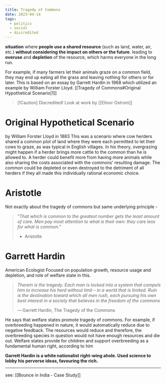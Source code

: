 ```yaml
---
title: Tragedy of Commons
date: 2023-04-14
tags:
  - politics
  - social
  - discredited
---
```



**situation** where **people use a shared resource** (such as land, water, air, etc.) **without considering the impact on others or the future**. leading to **overuse** and **depletion** of the resource, which harms everyone in the long run. 

For example, if many farmers let their animals graze on a common field, they may end up eating all the grass and leaving nothing for others or for later. This is based on an essay by Garrett Hardin in 1968 which utilized an example by William Forster Lloyd. [[Tragedy of Commons#Original Hypothetical Scenario|1]]

>[!Caution] Discredited!
>Look at work by [[Elinor Ostrom]]

# Original Hypothetical Scenario
by William Forster Lloyd in 1883 
This was a scenario where cow herders shared a common plot of land where they were each permitted to let their cows to graze, as was typical in English villages. In his theory, overgrazing might happen if a herder brings more cattle to the common than he is allowed to. A herder could benefit more from having more animals while also sharing the costs associated with the commons' resulting damage. The common could be depleted or even destroyed to the detriment of all herders if they all made this individually rational economic choice.

# Aristotle
Not exactly about the tragedy of commons but same underlying principle - 
> *"That which is common to the greatest number gets the least amount of care. Men pay most attention to what is their own: they care less for what is common."*
> - Aristotle


# Garrett Hardin
American Ecologist
Focused on population growth, resource usage and depletion, and role of welfare state in this. 

> *Therein is the tragedy. Each man is locked into a system that compels him to increase his herd without limit – in a world that is limited. Ruin is the destination toward which all men rush, each pursuing his own best interest in a society that believes in the freedom of the commons*
> 
> — Garrett Hardin, The Tragedy of the Commons

He says that welfare states promote tragedy of commons. For example, if overbreeding happened in nature, it would automatically reduce due to negative feedback. The resources would reduce and therefore, the overbreeding species in question would not have enough resources and die out. Welfare states provide for children and support overbreeding as a fundamental human right, according to him 

**Garrett Hardin is a white nationalist right-wing ahole. Used science to lobby his perverse ideas, favouring the rich.** 

---

see: [[Bounce in India - Case Study]]